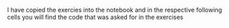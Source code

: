 I have copied the exercies into the notebook and in the respective following cells you will find the code that was asked for in the exercises
